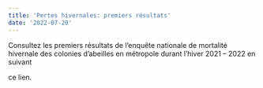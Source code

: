 ```yaml
---
title: 'Pertes hivernales: premiers résultats'
date: '2022-07-20'
---
```


Consultez les premiers résultats de l’enquête nationale de mortalité hivernale des colonies d’abeilles en métropole durant l’hiver 2021 – 2022 en suivant

<Link href="https://www.snapiculture.com/wp-content/uploads/2022/07/ENMHA_2021-2022_resultats_version_finale.pdf">ce lien</Link>.
